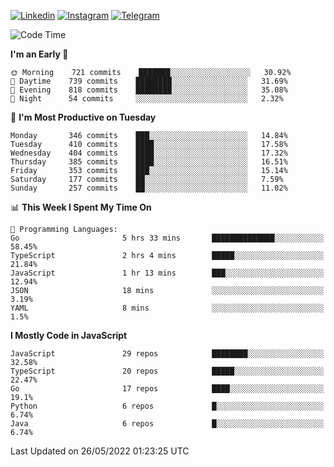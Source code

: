 [![Linkedin](https://img.shields.io/badge/-Archie-blue?style=flat-square&labelColor=gray&logo=Linkedin&logoColor=white&link=https://www.linkedin.com/in/archisdi)](https://www.linkedin.com/in/archisdi)
[![Instagram](https://img.shields.io/badge/-@archisdi-orange?style=flat-square&labelColor=gray&logo=Instagram&logoColor=white&link=https://www.instagram.com/archisdi)](https://www.instagram.com/archisdi)
[![Telegram](https://img.shields.io/badge/-aai-informational?style=flat-square&labelColor=gray&logo=telegram&logoColor=white&link=https://t.me/archisdi)](https://t.me/archisdi)

<!--START_SECTION:waka-->
![Code Time](http://img.shields.io/badge/Code%20Time-0%20secs-blue)

**I'm an Early 🐤** 

```text
🌞 Morning    721 commits    ███████░░░░░░░░░░░░░░░░░░   30.92% 
🌆 Daytime    739 commits    ████████░░░░░░░░░░░░░░░░░   31.69% 
🌃 Evening    818 commits    ████████░░░░░░░░░░░░░░░░░   35.08% 
🌙 Night      54 commits     ░░░░░░░░░░░░░░░░░░░░░░░░░   2.32%

```
📅 **I'm Most Productive on Tuesday** 

```text
Monday       346 commits    ███░░░░░░░░░░░░░░░░░░░░░░   14.84% 
Tuesday      410 commits    ████░░░░░░░░░░░░░░░░░░░░░   17.58% 
Wednesday    404 commits    ████░░░░░░░░░░░░░░░░░░░░░   17.32% 
Thursday     385 commits    ████░░░░░░░░░░░░░░░░░░░░░   16.51% 
Friday       353 commits    ███░░░░░░░░░░░░░░░░░░░░░░   15.14% 
Saturday     177 commits    ██░░░░░░░░░░░░░░░░░░░░░░░   7.59% 
Sunday       257 commits    ██░░░░░░░░░░░░░░░░░░░░░░░   11.02%

```


📊 **This Week I Spent My Time On** 

```text
💬 Programming Languages: 
Go                       5 hrs 33 mins       ██████████████░░░░░░░░░░░   58.45% 
TypeScript               2 hrs 4 mins        █████░░░░░░░░░░░░░░░░░░░░   21.84% 
JavaScript               1 hr 13 mins        ███░░░░░░░░░░░░░░░░░░░░░░   12.94% 
JSON                     18 mins             ░░░░░░░░░░░░░░░░░░░░░░░░░   3.19% 
YAML                     8 mins              ░░░░░░░░░░░░░░░░░░░░░░░░░   1.5%

```

**I Mostly Code in JavaScript** 

```text
JavaScript               29 repos            ████████░░░░░░░░░░░░░░░░░   32.58% 
TypeScript               20 repos            █████░░░░░░░░░░░░░░░░░░░░   22.47% 
Go                       17 repos            ████░░░░░░░░░░░░░░░░░░░░░   19.1% 
Python                   6 repos             █░░░░░░░░░░░░░░░░░░░░░░░░   6.74% 
Java                     6 repos             █░░░░░░░░░░░░░░░░░░░░░░░░   6.74%

```



 Last Updated on 26/05/2022 01:23:25 UTC
<!--END_SECTION:waka-->